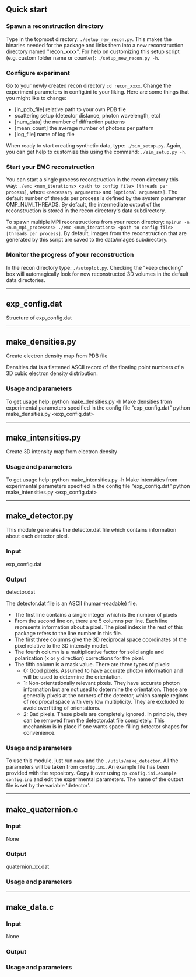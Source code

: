 ## Quick start  
### Spawn a reconstruction directory
Type in the topmost directory:
	```
	./setup_new_recon.py
	```.
This makes the binaries needed for the package and links them into a new reconstruction directory named "recon_xxxx". For help on customizing this setup script (e.g. custom folder name or counter):
	```
	./setup_new_recon.py -h
	```.

### Configure experiment
Go to your newly created recon directory
	```
	cd recon_xxxx
	```.
Change the experiment parameters in config.ini to your liking. 
Here are some things that you might like to change:
- [in_pdb_file] relative path to your own PDB file
- scattering setup (detector distance, photon wavelength, etc)
- [num_data] the number of diffraction patterns
- [mean_count] the average number of photons per pattern
- [log_file] name of log file

When ready to start creating synthetic data, type:
	```
	./sim_setup.py
	```.
Again, you can get help to customize this using the command:
	```
	./sim_setup.py -h
	```.

### Start your EMC reconstruction
You can start a single process reconstruction in the recon directory this way:
	```
	./emc <num_iterations> <path to config file> [threads per process]
	```,
where ```<necessary arguments>``` and ```[optional arguments]```. The default number of threads per process is defined by the system parameter OMP_NUM_THREADS.
By default, the intermediate output of the reconstruction is stored in the recon directory's data subdirectory.

To spawn multiple MPI reconstructions from your recon directory:
	```
	mpirun -n <num_mpi_processes> ./emc <num_iterations> <path to config file> [threads per process]
	```.
By default, images from the reconstruction that are generated by this script are saved to the data/images subdirectory.

### Monitor the progress of your reconstruction 
In the recon directory type:
	```
	./autoplot.py
	```.
Checking the "keep checking" box will automagically look for new reconstructed 3D volumes in the default data directories.

--------------------------------------------------------------------------------
## exp_config.dat
Structure of exp_config.dat

--------------------------------------------------------------------------------
## make_densities.py
Create electron density map from PDB file

Densities.dat is a flattened ASCII record of the floating point numbers of a 3D cubic electron density distribution. 

### Usage and parameters
To get usage help:
	python make_densities.py -h
Make densities from experimental parameters specified in the config file "exp_config.dat"
	python make_densities.py <exp_config.dat>

--------------------------------------------------------------------------------
## make_intensities.py 
Create 3D intensity map from electron density
### Usage and parameters
To get usage help:
	python make_intensities.py -h
Make intensities from experimental parameters specified in the config file "exp_config.dat"
	python make_intensities.py <exp_config.dat>

--------------------------------------------------------------------------------
## make_detector.py
This module generates the detector.dat file which contains information about
each detector pixel. 
### Input
exp_config.dat
### Output
detector.dat

The detector.dat file is an ASCII (human-readable) file.
 - The first line contains a single integer which is the number of pixels
 - From the second line on, there are 5 columns per line. Each line represents
   information about a pixel. The pixel index in the rest of this package
   refers to the line number in this file.
 - The first three columns give the 3D reciprocal space coordinates of the pixel
   relative to the 3D intensity model.
 - The fourth column is a multiplicative factor for solid angle and polarization (x or y direction) corrections for the pixel.
 - The fifth column is a mask value. There are three types of pixels:
 	- 0: Good pixels. Assumed to have accurate photon information and will be
	  used to determine the orientation.
	- 1: Non-orientationally relevant pixels. They have accurate photon
	  information but are not used to determine the orientation. These are
	  generally pixels at the corners of the detector, which sample regions of
	  reciprocal space with very low multiplicity. They are excluded to avoid
	  overfitting of orientations.
	- 2: Bad pixels. These pixels are completely ignored. In principle, they can
	  be removed from the detector.dat file completely. This mechanism is in
	  place if one wants space-filling detector shapes for convenience.

### Usage and parameters
To use this module, just run `make` and the `./utils/make_detector`. All the
parameters will be taken from `config.ini`. An example file has been provided
with the repository. Copy it over using `cp config.ini.example config.ini` and
edit the experimental parameters. The name of the output file is set by the
variable 'detector'.


--------------------------------------------------------------------------------
## make_quaternion.c
### Input
None
### Output
quaternion_xx.dat

### Usage and parameters


--------------------------------------------------------------------------------
## make_data.c
### Input
None
### Output

### Usage and parameters


